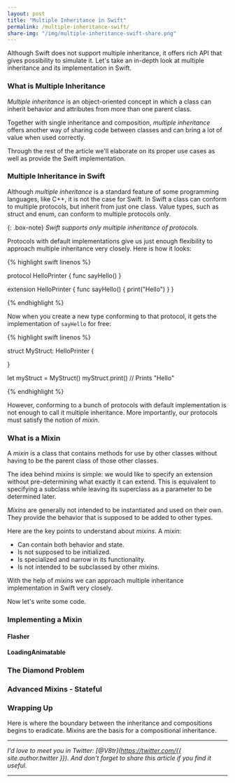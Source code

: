 ```yaml
---
layout: post
title: "Multiple Inheritance in Swift"
permalink: /multiple-inheritance-swift/
share-img: "/img/multiple-inheritance-swift-share.png"
---
```


Although Swift does not support multiple inheritance, it offers rich API that gives possibility to simulate it. Let's take an in-depth look at multiple inheritance and its implementation in Swift.

<!-- ### Programming Language is Just a Tool -->

<!-- Speaking of programming as a way of thinking, have you even thought what drives your software design decisions? The answer on this question reveals the two basic approaches that are naturally the starter points of all programming decisions.

**Thinking from programming language perspective** - each problem is assessed based on the toolkit the programming language offers. The example of this way of thinking: "I am good at Swift generics, I'll keep using them as a solution to all emerging tasks". 

It is thinking like a hammer: everything becomes a nail to be hammered in, irrespective of how inappropriate it is.

**Thinking from the problems and their solutions perspective** - following this way of thinking, you translate the solution into the program. All programming languages have their pros and cons, thus such solution might not be perfect. Following this way of thinking, programming language becomes just a tool.

For example, Swift does not support atomic properties by default, but still offers rich locking API which you can utilize to implement such. In [Atomic Properties in Swift](http://www.vadimbulavin.com/atomic-properties/) I discuss this particular case in more details.

When put this way, it becomes obvious that the second way of thinking is much more productive, while the first should be omitted.

**Thinking from the problems and their solutions perspective** requires knowledge of basic programming idioms. *Multiple inheritance*, which is the subject of present article, is among such idioms. -->

### What is Multiple Inheritance

*Multiple inheritance* is an object-oriented concept in which a class can inherit behavior and attributes from more than one parent class. 

Together with single inheritance and composition, *multiple inheritance* offers another way of sharing code between classes and can bring a lot of value when used correctly. 

Through the rest of the article we'll elaborate on its proper use cases as well as provide the Swift implementation.

### Multiple Inheritance in Swift

Although *multiple inheritance* is a standard feature of some programming languages, like C++, it is not the case for Swift. In Swift a class can conform to multiple protocols, but inherit from just one class. Value types, such as struct and enum, can conform to multiple protocols only.

{: .box-note}
*Swift supports only multiple inheritance of protocols.*

Protocols with default implementations give us just enough flexibility to approach multiple inheritance very closely. Here is how it looks:

{% highlight swift linenos %}

protocol HelloPrinter {
    func sayHello()
}

extension HelloPrinter {
    func sayHello() {
        print("Hello")
    }
}

{% endhighlight %}

Now when you create a new type conforming to that protocol, it gets the implementation of `sayHello` for free:

{% highlight swift linenos %}

struct MyStruct: HelloPrinter {

}

let myStruct = MyStruct()
myStruct.print() // Prints "Hello"

{% endhighlight %}

However, conforming to a bunch of protocols with default implementation is not enough to call it multiple inheritance. More importantly, our protocols must satisfy the notion of *mixin*.

### What is a Mixin

A *mixin* is a class that contains methods for use by other classes without having to be the parent class of those other classes.

The idea behind *mixins* is simple: we would like to specify an extension without pre-determining what exactly it can extend. This is equivalent to specifying a subclass while leaving its superclass as a parameter to be determined later.

*Mixins* are generally not intended to be instantiated and used on their own. They provide the behavior that is supposed to be added to other types.

Here are the key points to understand about *mixins*. A *mixin*:
- Can contain both behavior and state.
- Is not supposed to be initialized.
- Is specialized and narrow in its functionality.
- Is not intended to be subclassed by other *mixins*.

With the help of *mixins* we can approach multiple inheritance implementation in Swift very closely.

Now let's write some code.

### Implementing a Mixin

#### Flasher

#### LoadingAnimatable

### The Diamond Problem

### Advanced Mixins - Stateful

### Wrapping Up

Here is where the boundary between the inheritance and compositions begins to eradicate. Mixins are the basis for a compositional inheritance.


---

*I'd love to meet you in Twitter: [@V8tr](https://twitter.com/{{ site.author.twitter }}). And don't forget to share this article if you find it useful.*

---

[starter-repo]: https://github.com/V8tr/UITableViewCellAnimation-Article-Starter